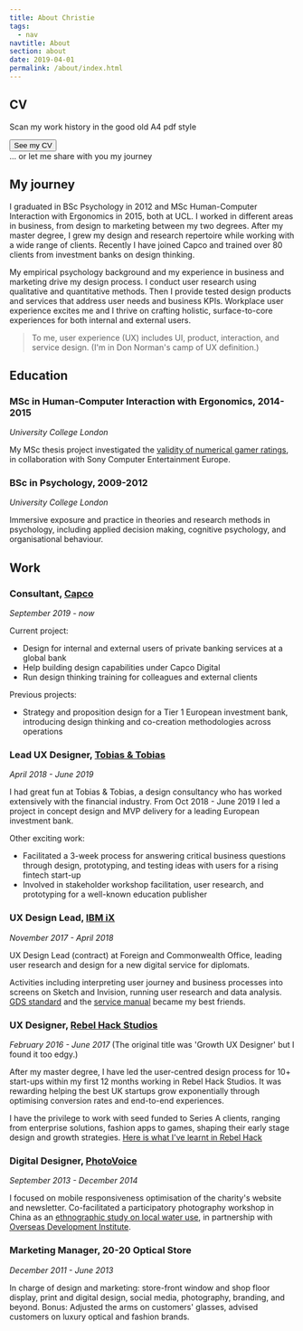 ```yaml
---
title: About Christie
tags:
  - nav
navtitle: About
section: about
date: 2019-04-01
permalink: /about/index.html
---
```



## CV
Scan my work history in the good old A4 pdf style <i class="twa twa-eyes"></i>
<form action="/static/doc/Christie-Lau-CV.pdf" style="margin: 0em 0em; padding: 0;">
    <button type="submit">See my CV</button>
</form>
... or let me share with you my journey <i class="twa twa-sailboat"></i>



## My journey

I graduated in BSc Psychology in 2012 and MSc Human-Computer Interaction with Ergonomics in 2015, both at UCL. I worked in different areas in business, from design to marketing between my two degrees. After my master degree, I grew my design and research repertoire while working with a wide range of clients. Recently I have joined Capco and trained over 80 clients from investment banks on design thinking.

My empirical psychology background and my experience in business and marketing drive my design process. I conduct user research using qualitative and quantitative methods. Then I provide tested design products and services that address user needs and business KPIs. Workplace user experience excites me and I thrive on crafting holistic, surface-to-core experiences for both internal and external users.

> To me, user experience (UX) includes UI, product, interaction, and service design. (I'm in Don Norman's camp of UX definition.)

## Education

### MSc in Human-Computer Interaction with Ergonomics, 2014-2015
*University College London*

My MSc thesis project investigated the <a href="https://2018-christie-portfolio.netlify.com/download/MasterSummary.pdf" target="_blank">validity of numerical gamer ratings</a>, in collaboration with Sony Computer Entertainment Europe.

### BSc in Psychology, 2009-2012
*University College London*

Immersive exposure and practice in theories and research methods in psychology, including applied decision making, cognitive psychology, and organisational behaviour.

## Work

### Consultant, <a href="https://www.capco.com/?ref=christie" target="_blank">Capco</a>
 *September 2019 - now*

 Current project: 
 * Design for internal and external users of private banking services at a global bank
 * Help building design capabilities under Capco Digital
 * Run design thinking training for colleagues and external clients
 
 Previous projects:
 * Strategy and proposition design for a Tier 1 European investment bank, introducing design thinking and co-creation methodologies across operations

### Lead UX Designer, <a href="http://www.tobiasandtobias.com/?ref=christie" target="_blank">Tobias & Tobias</a>
 *April 2018 - June 2019*

 I had great fun at Tobias & Tobias, a design consultancy who has worked extensively with the financial industry.
 From Oct 2018 - June 2019 I led a project in concept design and MVP delivery for a leading European investment bank.
 
 Other exciting work:
 * Facilitated a 3-week process for answering critical business questions through design, prototyping, and testing ideas with users for a rising fintech start-up
 * Involved in stakeholder workshop facilitation, user research, and prototyping for a well-known education publisher

### UX Design Lead, <a href="https://www.ibm.com/services/ibmix/" target="_blank">IBM iX</a>
*November 2017 - April 2018*

UX Design Lead (contract) at Foreign and Commonwealth Office, leading user research and design for a new digital service for diplomats.

Activities including interpreting user journey and business processes into screens on Sketch and Invision, running user research and data analysis. <a href="https://www.gov.uk/service-manual/service-standard" target="_blank">GDS standard</a> and the <a href="https://www.gov.uk/service-manual/design" target="_blank">service manual</a> became my best friends.

### UX Designer, <a href="https://rebelhack.com/" target="_blank">Rebel Hack Studios</a>
*February 2016 - June 2017*
(The original title was 'Growth UX Designer' but I found it too edgy.)

After my master degree, I have led the user-centred design process for 10+ start-ups within my first 12 months working in Rebel Hack Studios. It was rewarding helping the best UK startups grow exponentially through optimising conversion rates and end-to-end experiences.

I have the privilege to work with seed funded to Series A clients, ranging from enterprise solutions, fashion apps to games, shaping their early stage design and growth strategies. <a href="https://medium.com/@cC_L/things-ive-learned-as-a-ux-designer-in-a-marketing-agency-40f3cb4b56ae" target="_blank">Here is what I've learnt in Rebel Hack</a>

### Digital Designer, <a href="https://photovoice.org/" target="_blank">PhotoVoice</a>
*September 2013 - December 2014*

I focused on mobile responsiveness optimisation of the charity's website and newsletter. Co-facilitated a participatory photography workshop in China as an <a href="http://developmentprogress.odi.org/photography/china.html" target="_blank">ethnographic study on local water use</a>, in partnership with <a href="https://photovoice.org/development_progress/" target="_blank">Overseas Development Institute</a>.

### Marketing Manager, 20-20 Optical Store
*December 2011 - June 2013*

In charge of design and marketing: store-front window and shop floor display, print and digital design, social media, photography, branding, and beyond.
Bonus: Adjusted the arms on customers' glasses, advised customers on luxury optical and fashion brands.
